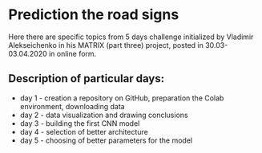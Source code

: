 # Prediction the road signs 

Here there are specific topics from 5 days challenge initialized by Vladimir Alekseichenko
in his MATRIX (part three) project, posted in 30.03-03.04.2020 in online form. 

## Description of particular days:

* day 1 - creation a repository on GitHub, preparation the Colab environment, downloading data
* day 2 - data visualization and drawing conclusions
* day 3 - building the first CNN model
* day 4 - selection of better architecture
* day 5 - choosing of better parameters for the model
